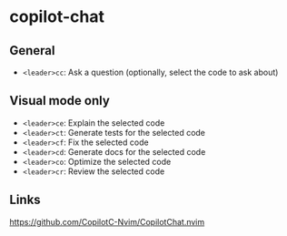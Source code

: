 # copilot-chat

## General

- `<leader>cc`: Ask a question (optionally, select the code to ask about)

## Visual mode only

- `<leader>ce`: Explain the selected code
- `<leader>ct`: Generate tests for the selected code
- `<leader>cf`: Fix the selected code
- `<leader>cd`: Generate docs for the selected code
- `<leader>co`: Optimize the selected code
- `<leader>cr`: Review the selected code

## Links

https://github.com/CopilotC-Nvim/CopilotChat.nvim
